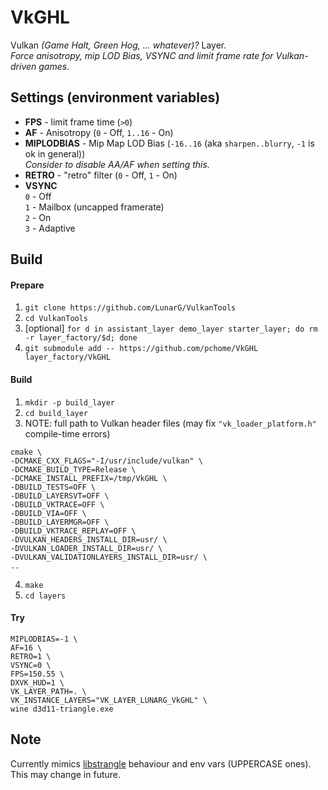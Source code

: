 # VkGHL

Vulkan _(Game Halt, Green Hog, ... whatever)?_ Layer.<br/>
_Force anisotropy, mip LOD Bias, VSYNC and limit frame rate for Vulkan-driven games._

## Settings (environment variables)

* **FPS** - limit frame time (`>0`)
* **AF** - Anisotropy (`0` - Off, `1..16` - On)
* **MIPLODBIAS** - Mip Map LOD Bias (`-16..16` (aka `sharpen..blurry`, `-1` is ok in general))<br/>
  _Consider to disable AA/AF when setting this._
* **RETRO** - "retro" filter (`0` - Off, `1` - On)
* **VSYNC**<br/>
  `0` - Off<br/>
  `1` - Mailbox (uncapped framerate)<br/>
  `2` - On<br/>
  `3` - Adaptive

## Build

#### Prepare

1. `git clone https://github.com/LunarG/VulkanTools`
2. `cd VulkanTools`
3. [optional] `for d in assistant_layer demo_layer starter_layer; do rm -r layer_factory/$d; done`
4. `git submodule add -- https://github.com/pchome/VkGHL layer_factory/VkGHL`

#### Build

1. `mkdir -p build_layer`
2. `cd build_layer`
3. NOTE: full path to Vulkan header files (may fix `"vk_loader_platform.h"` compile-time errors)
```
cmake \
-DCMAKE_CXX_FLAGS="-I/usr/include/vulkan" \
-DCMAKE_BUILD_TYPE=Release \
-DCMAKE_INSTALL_PREFIX=/tmp/VkGHL \
-DBUILD_TESTS=OFF \
-DBUILD_LAYERSVT=OFF \
-DBUILD_VKTRACE=OFF \
-DBUILD_VIA=OFF \
-DBUILD_LAYERMGR=OFF \
-DBUILD_VKTRACE_REPLAY=OFF \
-DVULKAN_HEADERS_INSTALL_DIR=usr/ \
-DVULKAN_LOADER_INSTALL_DIR=usr/ \
-DVULKAN_VALIDATIONLAYERS_INSTALL_DIR=usr/ \
..
```
4. `make`
5. `cd layers`

#### Try

```
MIPLODBIAS=-1 \
AF=16 \
RETRO=1 \
VSYNC=0 \
FPS=150.55 \
DXVK_HUD=1 \
VK_LAYER_PATH=. \
VK_INSTANCE_LAYERS="VK_LAYER_LUNARG_VkGHL" \
wine d3d11-triangle.exe
```

## Note

Currently mimics [libstrangle](https://gitlab.com/torkel104/libstrangle) behaviour and env vars (UPPERCASE ones).
This may change in future.
